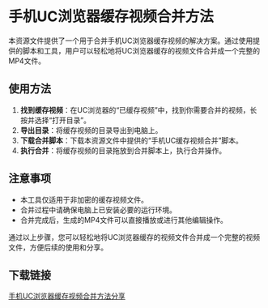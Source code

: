 # 手机UC浏览器缓存视频合并方法

本资源文件提供了一个用于合并手机UC浏览器缓存视频的解决方案。通过使用提供的脚本和工具，用户可以轻松地将UC浏览器缓存的视频文件合并成一个完整的MP4文件。

## 使用方法

1. **找到缓存视频**：在UC浏览器的“已缓存视频”中，找到你需要合并的视频，长按并选择“打开目录”。
2. **导出目录**：将缓存视频的目录导出到电脑上。
3. **下载合并脚本**：下载本资源文件中提供的“手机UC缓存视频合并”脚本。
4. **执行合并**：将缓存视频的目录拖放到合并脚本上，执行合并操作。

## 注意事项

- 本工具仅适用于非加密的缓存视频文件。
- 合并过程中请确保电脑上已安装必要的运行环境。
- 合并完成后，生成的MP4文件可以直接播放或进行其他编辑操作。

通过以上步骤，您可以轻松地将UC浏览器缓存的视频文件合并成一个完整的视频文件，方便后续的使用和分享。

## 下载链接

[手机UC浏览器缓存视频合并方法分享](https://pan.quark.cn/s/4363bf38119b)